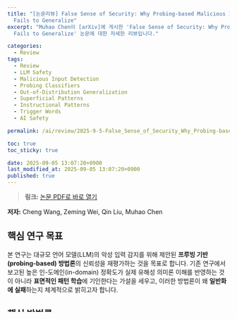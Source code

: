 ```yaml
---
title: "[논문리뷰] False Sense of Security: Why Probing-based Malicious Input Detection
  Fails to Generalize"
excerpt: "Muhao Chen이 [arXiv]에 게시한 'False Sense of Security: Why Probing-based Malicious Input Detection
  Fails to Generalize' 논문에 대한 자세한 리뷰입니다."

categories:
  - Review
tags:
  - Review
  - LLM Safety
  - Malicious Input Detection
  - Probing Classifiers
  - Out-of-Distribution Generalization
  - Superficial Patterns
  - Instructional Patterns
  - Trigger Words
  - AI Safety

permalink: /ai/review/2025-9-5-False_Sense_of_Security_Why_Probing-based_Malicious_Input_Detection_Fails_to_Generalize/

toc: true
toc_sticky: true

date: 2025-09-05 13:07:20+0900
last_modified_at: 2025-09-05 13:07:20+0900
published: true
---
```

> **링크:** [논문 PDF로 바로 열기](https://arxiv.org/abs/2509.03888)

**저자:** Cheng Wang, Zeming Wei, Qin Liu, Muhao Chen



## 핵심 연구 목표
본 연구는 대규모 언어 모델(LLM)의 악성 입력 감지를 위해 제안된 **프루빙 기반(probing-based) 방법론**의 신뢰성을 재평가하는 것을 목표로 합니다. 기존 연구에서 보고된 높은 인-도메인(in-domain) 정확도가 실제 유해성 의미론 이해를 반영하는 것이 아니라 **표면적인 패턴 학습**에 기인한다는 가설을 세우고, 이러한 방법론이 왜 **일반화에 실패**하는지 체계적으로 밝히고자 합니다.

## 핵심 방법론
연구는 세 가지 체계적인 연구를 통해 진행되었습니다. **Research Study 1**에서는 **프루빙 분류기(SVM)**와 **n-그램 기반 Naive Bayes 분류기**의 성능을 비교하여 표면적 패턴 의존성을 분석했습니다. **Research Study 2**에서는 **GPT-4o**를 사용하여 악성 콘텐츠를 **의미론적으로 정화(semantically sanitized)**하되 구조를 보존한 데이터셋을 구축하고, 여기에 프루빙 분류기를 훈련시켜 성능 저하를 관찰했습니다. **Research Study 3**에서는 **GPT-4o**로 데이터셋을 **재구성(paraphrasing)**하여 지시적 패턴의 영향을 확인하고, **XSTest** 데이터셋을 활용하여 **트리거 단어** 의존성을 분석했습니다.

## 주요 결과
프루빙 분류기는 인-도메인에서 **98% 이상**의 높은 정확도를 보였으나, OOD 데이터에서는 **15~99%p**의 극심한 성능 저하를 겪었습니다. 의미론적으로 정화된 데이터셋에서는 정확도가 **60~90%p** 감소하여 최소 **8.0%**까지 떨어졌고, 지시적 패턴이 제거된 재구성 데이터에서는 다시 **원래 성능 수준(예: AdvBench에서 Qwen2.5-14B-Instruct 모델로 99.8%)**으로 회복되었습니다. 이는 분류기가 **지시적 패턴**과 **트리거 단어**에 의존함을 시사합니다. 반면, LLM 자체는 **제로샷 분류**에서 **98% 이상**의 정확도를 보여 유해성을 의미론적으로 이해하고 있음을 확인했습니다.

## AI 실무자를 위한 시사점
현재 **프루빙 기반 LLM 안전 감지 시스템**은 표면적인 언어적 패턴에 의존하므로 **오탐(false sense of security)**을 유발할 수 있습니다. **인-도메인 정확도**만으로 시스템의 견고성을 판단하는 것은 위험하며, 실제 배포 시 **분포 변화(distribution shift)**에 취약할 것입니다. 따라서 LLM의 내재된 유해성 이해 능력을 효과적으로 활용하고, **표면적 특징이 아닌 진정한 의미론적 유해성**을 포착하는 **더 견고하고 일반화 가능한 안전 감지 방법론 및 평가 프로토콜**을 개발하는 데 주력해야 합니다.

> ⚠️ **알림:** 이 리뷰는 AI로 작성되었습니다.